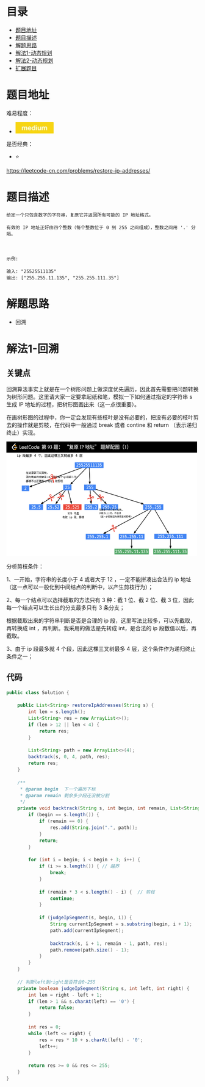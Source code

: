 # 目录
* [题目地址](#题目地址)
* [题目描述](#题目描述)
* [解题思路](#解题思路)
* [解法1-动态规划](#解法1-动态规划)
* [解法2-动态规划](#解法2-动态规划)
* [扩展题目](#扩展题目)



# 题目地址
难易程度：
- ![medium.jpg](../.images/medium.jpg)

是否经典：
- ⭐️

https://leetcode-cn.com/problems/restore-ip-addresses/


# 题目描述
```text
给定一个只包含数字的字符串，复原它并返回所有可能的 IP 地址格式。

有效的 IP 地址正好由四个整数（每个整数位于 0 到 255 之间组成），整数之间用 '.' 分隔。

 

示例:

输入: "25525511135"
输出: ["255.255.11.135", "255.255.111.35"]
```


# 解题思路
- 回溯

# 解法1-回溯
## 关键点

回溯算法事实上就是在一个树形问题上做深度优先遍历，因此首先需要把问题转换为树形问题。这里请大家一定要拿起纸和笔，模拟一下如何通过指定的字符串 s 生成 IP 地址的过程，把树形图画出来（这一点很重要）。

在画树形图的过程中，你一定会发现有些枝叶是没有必要的，把没有必要的枝叶剪去的操作就是剪枝，在代码中一般通过 break 或者 contine 和 return （表示递归终止）实现。

<img src="../.images/2020/b581bdde1cef982f0af3182af17fc3c41960c76a7445af0dcfd445c89b4c2eaa.png" width="500" height="300">


分析剪枝条件：

1、一开始，字符串的长度小于 4 或者大于 12 ，一定不能拼凑出合法的 ip 地址（这一点可以一般化到中间结点的判断中，以产生剪枝行为）；

2、每一个结点可以选择截取的方法只有 3 种：截 1 位、截 2 位、截 3 位，因此每一个结点可以生长出的分支最多只有 3 条分支；

根据截取出来的字符串判断是否是合理的 ip 段，这里写法比较多，可以先截取，再转换成 int ，再判断。我采用的做法是先转成 int，是合法的 ip 段数值以后，再截取。

3、由于 ip 段最多就 4 个段，因此这棵三叉树最多 4 层，这个条件作为递归终止条件之一；

## 代码
```java
public class Solution {

    public List<String> restoreIpAddresses(String s) {
        int len = s.length();
        List<String> res = new ArrayList<>();
        if (len > 12 || len < 4) {
            return res;
        }

        List<String> path = new ArrayList<>(4);
        backtrack(s, 0, 4, path, res);
        return res;
    }

    /**
     * @param begin  下一个遍历下标
     * @param remain 剩余多少段还没被分割
     */
    private void backtrack(String s, int begin, int remain, List<String> path, List<String> res) {
        if (begin == s.length()) {
            if (remain == 0) {
                res.add(String.join(".", path));
            }
            return;
        }

        for (int i = begin; i < begin + 3; i++) {
            if (i >= s.length()) { // 越界
                break;
            }

            if (remain * 3 < s.length() - i) {  // 剪枝
                continue;
            }

            if (judgeIpSegment(s, begin, i)) {
                String currentIpSegment = s.substring(begin, i + 1);
                path.add(currentIpSegment);

                backtrack(s, i + 1, remain - 1, path, res);
                path.remove(path.size() - 1);
            }
        }
    }

    // 判断left到right是否符合0-255
    private boolean judgeIpSegment(String s, int left, int right) {
        int len = right - left + 1;
        if (len > 1 && s.charAt(left) == '0') {
            return false;
        }

        int res = 0;
        while (left <= right) {
            res = res * 10 + s.charAt(left) - '0';
            left++;
        }

        return res >= 0 && res <= 255;
    }
}
```